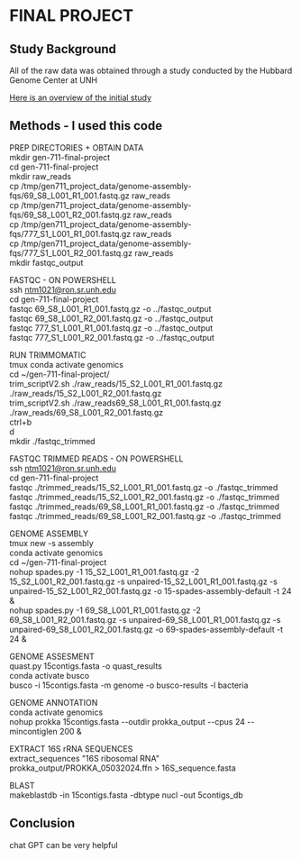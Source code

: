 # FINAL PROJECT  
## Study Background  
All of the raw data was obtained through a study conducted by the Hubbard Genome Center at UNH 

[Here is an overview of the initial study](https://www.ncbi.nlm.nih.gov/pmc/articles/PMC6952671/)

## Methods - I used this code   
PREP DIRECTORIES + OBTAIN DATA  
mkdir gen-711-final-project  
cd gen-711-final-project  
mkdir raw_reads  
cp /tmp/gen711_project_data/genome-assembly-fqs/69_S8_L001_R1_001.fastq.gz raw_reads  
cp /tmp/gen711_project_data/genome-assembly-fqs/69_S8_L001_R2_001.fastq.gz raw_reads  
cp /tmp/gen711_project_data/genome-assembly-fqs/777_S1_L001_R1_001.fastq.gz raw_reads  
cp /tmp/gen711_project_data/genome-assembly-fqs/777_S1_L001_R2_001.fastq.gz raw_reads  
mkdir fastqc_output  

FASTQC - ON POWERSHELL  
ssh ntm1021@ron.sr.unh.edu  
cd gen-711-final-project  
fastqc 69_S8_L001_R1_001.fastq.gz -o ../fastqc_output  
fastqc 69_S8_L001_R2_001.fastq.gz -o ../fastqc_output  
fastqc 777_S1_L001_R1_001.fastq.gz -o ../fastqc_output  
fastqc 777_S1_L001_R2_001.fastq.gz -o ../fastqc_output  

RUN TRIMMOMATIC  
tmux
conda activate genomics   
cd ~/gen-711-final-project/  
trim_scriptV2.sh ./raw_reads/15_S2_L001_R1_001.fastq.gz ./raw_reads/15_S2_L001_R2_001.fastq.gz  
trim_scriptV2.sh ./raw_reads69_S8_L001_R1_001.fastq.gz ./raw_reads/69_S8_L001_R2_001.fastq.gz  
ctrl+b  
d  
mkdir ./fastqc_trimmed

FASTQC TRIMMED READS - ON POWERSHELL  
ssh ntm1021@ron.sr.unh.edu  
cd gen-711-final-project  
fastqc ./trimmed_reads/15_S2_L001_R1_001.fastq.gz -o ./fastqc_trimmed  
fastqc ./trimmed_reads/15_S2_L001_R2_001.fastq.gz -o ./fastqc_trimmed  
fastqc ./trimmed_reads/69_S8_L001_R1_001.fastq.gz -o ./fastqc_trimmed  
fastqc ./trimmed_reads/69_S8_L001_R2_001.fastq.gz -o ./fastqc_trimmed  

GENOME ASSEMBLY  
tmux new -s assembly  
conda activate genomics  
cd ~/gen-711-final-project  
nohup spades.py -1 15_S2_L001_R1_001.fastq.gz -2 15_S2_L001_R2_001.fastq.gz -s unpaired-15_S2_L001_R1_001.fastq.gz -s unpaired-15_S2_L001_R2_001.fastq.gz -o 15-spades-assembly-default -t 24 &  
nohup spades.py -1 69_S8_L001_R1_001.fastq.gz -2 69_S8_L001_R2_001.fastq.gz -s unpaired-69_S8_L001_R1_001.fastq.gz -s unpaired-69_S8_L001_R2_001.fastq.gz -o 69-spades-assembly-default -t 24 &  

GENOME ASSESMENT  
quast.py 15contigs.fasta -o quast_results  
conda activate busco   
busco -i 15contigs.fasta -m genome -o busco-results -l bacteria

GENOME ANNOTATION  
conda activate genomics  
nohup prokka 15contigs.fasta --outdir prokka_output --cpus 24 --mincontiglen 200 &

EXTRACT 16S rRNA SEQUENCES   
extract_sequences "16S ribosomal RNA" prokka_output/PROKKA_05032024.ffn > 16S_sequence.fasta

BLAST  
makeblastdb -in 15contigs.fasta -dbtype nucl -out 5contigs_db


## Conclusion  
chat GPT can be very helpful   
